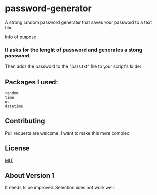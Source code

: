 # password-generator
A strong random password generator that saves your password to a text file.

Info of purpose

### It asks for the lenght of password and generates a stong password. 
Then adds the password to the "pass.txt" file to your script's folder

## Packages I used:
```
random
time
os
datetime
```

## Contributing
Pull requests are welcome. I want to make this more complex

## License
[MIT](https://github.com/DreamFireworks/password-generator/blob/main/LICENSE)

## About Version 1

It needs to be improved. Selection does not work well.